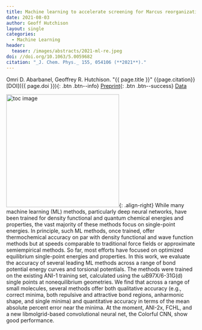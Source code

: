 ```yaml
---
title: Machine learning to accelerate screening for Marcus reorganization energies
date: 2021-08-03
author: Geoff Hutchison
layout: single
categories:
  - Machine Learning
header:
  teaser: /images/abstracts/2021-ml-re.jpeg
doi: //doi.org/10.1063/5.0059682
citation: "_J. Chem. Phys._ 155, 054106 (**2021**)."
---
```


Omri D. Abarbanel, Geoffrey R. Hutchison. "{{ page.title }}​" {{page.citation}} [DOI]({{ page.doi }}){: .btn .btn--info} [Preprint](//doi.org/10.33774/chemrxiv-2021-db566-v2){: .btn .btn--success} [Data](/github.com/hutchisonlab/ReorganizationEnergy)

<img alt="toc image" src="{{ page.header.teaser }}" width="300 px">{: .align-right} While many machine learning (ML) methods, particularly deep neural networks, have been trained for density functional and quantum chemical energies and properties, the vast majority of these methods focus on single-point energies. In principle, such ML methods, once trained, offer thermochemical accuracy on par with density functional and wave function methods but at speeds comparable to traditional force fields or approximate semiempirical methods. So far, most efforts have focused on optimized equilibrium single-point energies and properties. In this work, we evaluate the accuracy of several leading ML methods across a range of bond potential energy curves and torsional potentials. The methods were trained on the existing ANI-1 training set, calculated using the ωB97X/6-31G(d) single points at nonequilibrium geometries. We find that across a range of small molecules, several methods offer both qualitative accuracy (e.g., correct minima, both repulsive and attractive bond regions, anharmonic shape, and single minima) and quantitative accuracy in terms of the mean absolute percent error near the minima. At the moment, ANI-2x, FCHL, and a new libmolgrid-based convolutional neural net, the Colorful CNN, show good performance.
